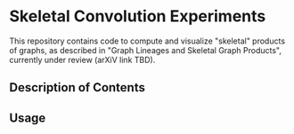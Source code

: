 # Skeletal Convolution Experiments
This repository contains code to compute and visualize "skeletal" products of graphs, as described in "Graph Lineages and Skeletal Graph Products", currently under review (arXiV link TBD).

## Description of Contents


## Usage

